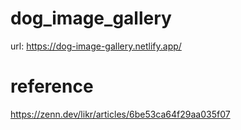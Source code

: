 # dog_image_gallery

url: https://dog-image-gallery.netlify.app/

# reference
https://zenn.dev/likr/articles/6be53ca64f29aa035f07
